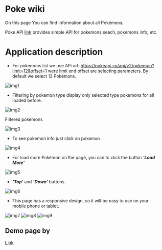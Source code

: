 # Poke wiki
On this page You can find information about all Pokémons.

Poke API [link](https://pokeapi.co/docs/v2.html) provides simple API for pokemons seach, pokemons info, etc.

# Application description 

+ For pokemons list we use APi url: https://pokeapi.co/api/v2/pokemon?limit=12&offset=1 were limit end offset are selecting parameters. By default we select 12 Pokémons.

![img1](img/img_1.png)

+ Filtering by pokemon type display only selected type pokemons for all loaded before.

![img2](img/img_2.png)

Filtered pokemons 

![img3](img/img_3.png)

+ To see pokemon info just click on pokemon

![img4](img/img_4.png)

+ For load more Pokémon on the page, you can to click the button ***'Load More'***

![img5](img/img_5.png)

+ ***'Top'*** and ***'Down'*** buttons.

![img6](img/img_6.png)

+ This page has a responsive design, so it will be easy to use on your mobile phone or tablet.

![img7](img/img_7.png)
![img8](img/img_8.png)
![img9](img/img_9.png)

## Demo page by
[Link](https://olenapauk.github.io/Pokemon_Api/)









